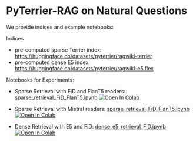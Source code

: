 # PyTerrier-RAG on Natural Questions

We provide indices and example notebooks:

Indices
 - pre-computed sparse Terrier index: https://huggingface.co/datasets/pyterrier/ragwiki-terrier
 - pre-computed dense E5 index: https://huggingface.co/datasets/pyterrier/ragwiki-e5.flex

Notebooks for Experiments:
 - Sparse Retrieval with FiD and FlanT5 readers: [sparse_retrieval_FiD_FlanT5.ipynb](sparse_retrieval_FiD_FlanT5.ipynb) [![Open In Colab](https://colab.research.google.com/assets/colab-badge.svg)](https://colab.research.google.com/github/cmacdonald/pyterrier_rag/blob/stable/examples/nq/sparse_retrieval_FiD_FlanT5.ipynb)

 - Sparse Retrieval with Mistral readers: [sparse_retrieval_FiD_FlanT5.ipynb](sparse_retrieval_Mistral.ipynb) [![Open In Colab](https://colab.research.google.com/assets/colab-badge.svg)](https://colab.research.google.com/github/cmacdonald/pyterrier_rag/blob/stable/examples/nq/sparse_retrieval_Mistral.ipynb)

  - Dense Retrieval with E5 and FiD: [dense_e5_retrieval_FiD.ipynb](dense_e5_retrieval_FiD.ipynb) [![Open In Colab](https://colab.research.google.com/assets/colab-badge.svg)](https://colab.research.google.com/github/cmacdonald/pyterrier_rag/blob/stable/examples/nq/dense_e5_retrieval_FiD.ipynb)